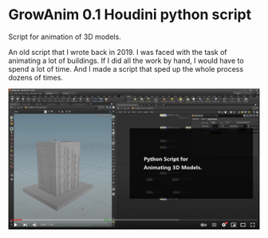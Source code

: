 # GrowAnim 0.1 Houdini python script
Script for animation of 3D models.

An old script that I wrote back in 2019. I was faced with the task of animating a lot of buildings. If I did all the work by hand, I would have to spend a lot of time. And I made a script that sped up the whole process dozens of times.

[![Houdini GrowAnim Script](https://raw.githubusercontent.com/KovalevCG/GrowAnim-houdini-python-script/main/img/1651599628541.jpg)](https://www.youtube.com/watch?v=dTObOOUULwk&t=3s&ab_channel=AlexanderKovalev "Script for animation of 3d models")
